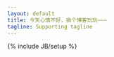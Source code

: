 ```yaml
---
layout: default
title: 今天心情不好，搞个博客玩玩~~~
tagline: Supporting tagline
---
```

{% include JB/setup %}

